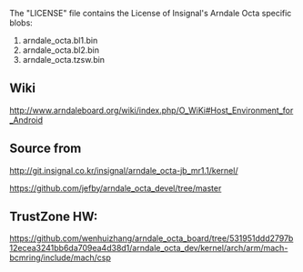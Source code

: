 The "LICENSE" file contains the License of Insignal's Arndale Octa
specific blobs:

1. arndale_octa.bl1.bin
2. arndale_octa.bl2.bin
3. arndale_octa.tzsw.bin


## Wiki

http://www.arndaleboard.org/wiki/index.php/O_WiKi#Host_Environment_for_Android

## Source from 

http://git.insignal.co.kr/insignal/arndale_octa-jb_mr1.1/kernel/

https://github.com/jefby/arndale_octa_devel/tree/master



## TrustZone HW:


https://github.com/wenhuizhang/arndale_octa_board/tree/531951ddd2797b12ecea3241bb6da709ea4d38d1/arndale_octa_dev/kernel/arch/arm/mach-bcmring/include/mach/csp

